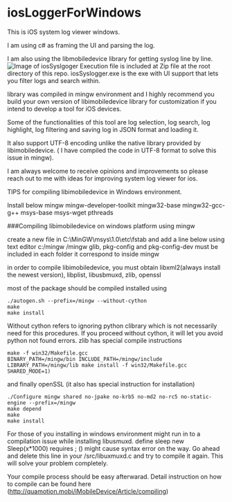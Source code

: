 # iosLoggerForWindows

This is iOS system log viewer windows. 

I am using c# as framing the UI and parsing the log.

I am also using the libmobiledevice library for getting syslog line by line.
![Image of iosSyslgoger](https://github.com/hyunmin90/iosLoggerForWindows/blob/master/syslogger.png) 
Execution file is included at Zip file at the root directory of this repo.  iosSyslogger.exe is the exe with UI support that lets you filter logs and search within.  

library was compiled in mingw environment and I highly recommend you build your own version of libimobiledevice library for customization if you intend to develop a tool for iOS devices. 

Some of the functionalities of this tool are log selection, log search, log highlight, log filtering and saving log in JSON format and loading it.  

It also support UTF-8 encoding unlike the native library provided by libimobiledevice. ( I have compiled the code in UTF-8 format to solve this issue in mingw). 

I am always welcome to receive opinions and improvements so please reach out to me with ideas for improving system log viewer for ios. 

TIPS for compiling libimobiledevice in Windows environment.

Install below
mingw 
mingw-developer-toolkit
mingw32-base
mingw32-gcc-g++
msys-base
msys-wget
pthreads

###Compiling libimobiledevice on windows platform using mingw
 
create a new file in C:\MinGW\msys\1.0\etc\fstab and add a line below using text editor
c:/mingw  /mingw
glib, pkg-config and pkg-config-dev must be included in each folder it correspond to inside mingw 
 

 
 in order to compile libimobiledevice, you must obtain 
 libxml2(always install the newest version), libplist, libusbmuxd, zlib, openssl 
 
 most of the package should be compiled installed using 
  ```
  ./autogen.sh --prefix=/mingw --without-cython
  make
  make install
   ```
 Without cython refers to ignoring python clibrary which is not necessarily need for this procedures. If you proceed without
 cython, it will let you avoid python not found errors.
 zlib has special compile instructions
 
 ```
make -f win32/Makefile.gcc
BINARY_PATH=/mingw/bin INCLUDE_PATH=/mingw/include LIBRARY_PATH=/mingw/lib make install -f win32/Makefile.gcc SHARED_MODE=1)
```
and finally openSSL (it also has special instruction for installation) 
 ```
./Configure mingw shared no-jpake no-krb5 no-md2 no-rc5 no-static-engine --prefix=/mingw
make depend
make
make install
 ```
For those of you installing in windows environment might run in to a compilation issue while installing libusmuxd. 
define sleep new Sleep(x*1000) requires ; ()  might cause syntax error on the way. Go ahead and delete this line in your /src/libuxmuxd.c and try to compile it again. This will solve your problem completely. 

Your compile process should be easy afterwarad. 
Detail instruction on how to compile can be found here (http://quamotion.mobi/iMobileDevice/Article/compiling) 



